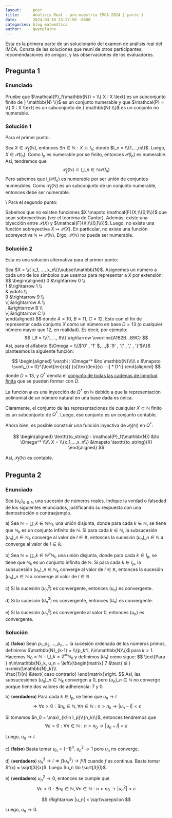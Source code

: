 ```yaml
---
layout:     post
title:      Análisis Real - pre-maestría IMCA 2024 | parte 1
date:       2024-03-10 23:27:59 -0500
categories: blog matemática
author:     gwynplaine
---
```


Esta es la primera parte de un solucionario del examen de análisis real del IMCA. 
Consta de las soluciones que reuní de otros participantes, recomendaciones de amigos, 
y las observaciones de los evaluadores.

## Pregunta 1
### Enunciado
Pruebe que $\mathcal{P}_f(\mathbb{N}) =  \\{ X : X \text{ es un subconjunto finito de } \mathbb{N} \\}$ 
es un conjunto numerable y que $\mathcal{P} =  \\{ X : X \text{ es un subconjunto de } \mathbb{N} \\}$ 
es un conjunto no numerable.

### Solución 1
Para el primer punto:


Sea $X\in\mathcal{P}_f(\mathbb{N})$, entonces $\exists n\in\mathbb{N}: X\subset I_n$; donde 
$I_n = \\{1,...,n\\}$. Luego, $X\in \mathcal{P}(I_n)$. Como $I_n$ es numerable por se finito, 
entonces $\mathcal{P}(I_n)$ es numerable. Así, tendremos que
$$
\mathcal{P}_f(\mathbb{N})\subset \bigcup\_{n\in\mathbb{N}}{\mathcal{P}(I_n)}
$$
Pero sabemos que $\bigcup{\mathcal{P}(I_n)}$ es numerable por ser unión de conjuntos numerables.
Como $\mathcal{P}_f(\mathbb{N})$ es un subconjunto de un conjunto numerable, entonces debe ser numerable.

\\
Para el segundo punto:

Sabemos que no existen funciones $X \mapsto \mathcal{F}(X,\\{0,1\\})$ que sean sobreyectivas (ver 
el teorema de Cantor). Además, existe una biyección entre $\mathcal{P}(X)$ y $\mathcal{F}(X,\\{0,1\\})$. 
Luego, no existe una función sobreyectiva $X \mapsto \mathcal{P}(X)$. En particular, no 
existe una función sobreyectiva $\mathbb{N} \mapsto \mathcal{P}(\mathbb{N})$. Ergo, $\mathcal{P}(\mathbb{N})$ 
no puede ser numerable.

### Solución 2
Esta es una solución alternativa para el primer punto:

Sea $X = \\{ x_1, ..., x_n\\}\subset\mathbb{N}$. Asignemos un número a cada uno de los símbolos 
que usamos para representar a $X$ por extensión:
$$
\begin{aligned}
0 &\rightarrow 0 \\\\\
1 &\rightarrow 1 \\\\\
& \vdots \\\\\
9 &\rightarrow 9 \\\\\
\\{ &\rightarrow A \\\\\
, &\rightarrow B \\\\\
\\{ &\rightarrow C \\\\\
\end{aligned}
$$
donde $A = 10$, $B = 11$, $C = 12$. Esto con el fin de representar cada conjunto $X$ como un 
número en base $D = 13$ (o cualquier número mayor que $12$, en realidad). Es decir, por ejemplo:
$$
I_9 = \\{1, ..., 9\\} \rightarrow \overline{A1B2B...B9C}
$$
Así, para el alfabeto $\Omega = \\{$'0' , '1' $,...,$ '9' , '{' , ',' , '}'$\\}$ planteamos la siguiente función:

$$
\begin{aligned}
\varphi : \Omega^* &\to \mathbb{N}\\\\\
s &\mapsto \sum\_{i = 0}^{\text{len}(s)} {s[\text{len}(s) - i] * D^i}
\end{aligned}
$$
donde $D = 13$, y $\Omega^*$ denota el [conjunto de todas las cadenas de longitud finita](https://en.wikipedia.org/wiki/Kleene_star) 
que se pueden formar con $\Omega$.

La función $\varphi$ es una inyección de $\Omega^*$ en $\mathbb{N}$ debido a que la representación 
polinomial de un número natural en una base dada es única.

Claramente, el conjunto de las representaciones de cualquier $X\subset\mathbb{N}$ finito es 
un subconjunto de $\Omega^*$. Luego, ese conjunto es un conjunto contable.

Ahora bien, es posible construir una función inyectiva de $\mathcal{P}_f(\mathbb{N})$ en $\Omega^*$:

$$
\begin{aligned}
\texttt{to_string} : \mathcal{P}_f(\mathbb{N}) &\to \Omega^* \\\\\
X = \\{x_1,...,x_n\\} &\mapsto \texttt{to_string}(X)
\end{aligned}
$$

Así, $\mathcal{P}_f(\mathbb{N})$ es contable.

## Pregunta 2
### Enunciado
Sea $(u_n)_{n\in\mathbb{N}}$ una sucesión de números reales. Indique la verdad o falsedad de los siguientes enunciados, 
justificando su respuesta con una demostración o contraejemplo.

a) Sea $\mathbb{N} = \bigcup\_{k\in\mathbb{N}}\mathbb{N_k}$ una unión disjunta, donde para cada $k\in \mathbb{N}$, se 
tiene que $\mathbb{N}_k$ es un conjunto infinito de $\mathbb{N}$. Si para cada $k\in\mathbb{N}$, la subsucesión 
$(u_n)\_{n\in\mathbb{N}_k}$ converge al valor de $l\in\mathbb{R}$, entonces la sucesión $(u_n)\_{n\in\mathbb{N}}$ a
converge al valor de $l\in\mathbb{R}$.

b) Sea $\mathbb{N} = \bigcup\_{k\in\mathbb{N}}^{p}\mathbb{N_k}$ una unión disjunta, donde para cada $k\in I_p$, se 
tiene que $\mathbb{N}_k$ es un conjunto infinito de $\mathbb{N}$. Si para cada $k\in I_p$, la subsucesión 
$(u_n)\_{n\in\mathbb{N}_k}$ converge al valor de $l\in\mathbb{R}$, entonces la sucesión $(u_n)\_{n\in\mathbb{N}}$ a
converge al valor de $l\in\mathbb{R}$.

c) Si la sucesión $(u^2_n)$ es convergente, entonces $(u_n)$ es convergente.

d) Si la sucesión $(u^3_n)$ es convergente, entonces $(u_n)$ es convergente.

e) Si la sucesión $(u^2_n)$ es convergente al valor $0$, entonces $(u_n)$ es convergente.

### Solución
a) (**falso**) Sean $p_1, p_2, ..., p_n, ...$ la sucesión ordenada de los números primos, definimos 
$\mathbb{N}_{k-1} = \\{p_k^i, i\in\mathbb{N}\\}$ para $k>1$. 
Hacemos $\mathbb{N}_0 = \mathbb{N} - \bigcup\_{k=2}^{\infty}\mathbb{N}_k$ y definimos $(u_n)$ como sigue: 
$$
\text{Para } n\in\mathbb{N}_k, u_n = \left\\{\begin{matrix}
7 &\text{ si } n=\min{\mathbb{N}_k}\\\\\
\frac{1}{n} &\text{ caso contrario}
\end{matrix}\right.
$$
Así, las subsucesiones $(u_n)\_{n\in\mathbb{N}_k}$ convergen a 0, pero $(u_n)\_{n\in\mathbb{N}}$ no 
converge porque tiene dos valores de adherencia: $7$ y $0$. 

b) (**verdadero**) Para cada $k\in I_p$, se tiene que $u_n \to l$
$$
\Rightarrow \forall \varepsilon > 0: \exists n_k\in\mathbb{N}, \forall n\in\mathbb{N}:n>n_k \rightarrow 
|u_n - l| < \varepsilon
$$

Si tomamos $n_0 = \max\_{k\in I_p}\\{n_k\\}$, entonces tendremos que 
$$
\forall \varepsilon > 0: \forall n\in\mathbb{N}:n>n_0 \rightarrow |u_n - l| < \varepsilon
$$

Luego, $u_n \to l$.

c) (**falso**) Basta tomar $u_n=(-1)^n$. $u_n^2 \to 1$ pero $u_n$ no converge.

d) (**verdadero**) $u_n^3 \to l \Rightarrow f(u_n^3)\to f(l)$ cuando $f$ es continua. 
Basta tomar $f(x) = \sqrt[3]{x}$. Luego $u_n \to \sqrt[3]{l}$.

e) (**verdadero**) $u_n^2\to 0$, entonces se cumple que
$$
\forall \varepsilon > 0: \exists n_0\in\mathbb{N},\forall n\in\mathbb{N}:n>n_0 \rightarrow |u_n^2| < \varepsilon
$$

$$
\Rightarrow |u_n| < \sqrt\varepsilon
$$

Luego, $u_n \to 0$.